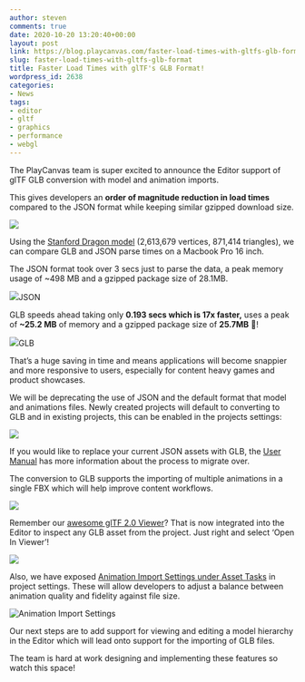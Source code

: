 ```yaml
---
author: steven
comments: true
date: 2020-10-20 13:20:40+00:00
layout: post
link: https://blog.playcanvas.com/faster-load-times-with-gltfs-glb-format/
slug: faster-load-times-with-gltfs-glb-format
title: Faster Load Times with glTF's GLB Format!
wordpress_id: 2638
categories:
- News
tags:
- editor
- gltf
- graphics
- performance
- webgl
---
```





The PlayCanvas team is super excited to announce the Editor support of glTF GLB conversion with model and animation imports. 







This gives developers an **order of magnitude reduction in load times** compared to the JSON format while keeping similar gzipped download size.







![](https://blog.playcanvas.com/wp-content/uploads/2020/10/Kapture-2020-10-13-at-15.48.40.gif)







Using the [Stanford Dragon model](http://graphics.stanford.edu/data/3Dscanrep/) (2,613,679 vertices, 871,414 triangles), we can compare GLB and JSON parse times on a Macbook Pro 16 inch.







The JSON format took over 3 secs just to parse the data, a peak memory usage of ~498 MB and a gzipped package size of 28.1MB.







![](https://blog.playcanvas.com/wp-content/uploads/2020/10/Screenshot-2020-10-13-at-12.33.48-1024x166.png)JSON







GLB speeds ahead taking only **0.193 secs which is 17x faster,** uses a peak of **~25.2 MB** of memory and a gzipped package size of **25.7MB** 🚀!







![](https://blog.playcanvas.com/wp-content/uploads/2020/10/Screenshot-2020-10-13-at-12.42.10-1024x166.png)GLB







That’s a huge saving in time and means applications will become snappier and more responsive to users, especially for content heavy games and product showcases.







We will be deprecating the use of JSON and the default format that model and animations files. Newly created projects will default to converting to GLB and in existing projects, this can be enabled in the projects settings:







![](https://blog.playcanvas.com/wp-content/uploads/2020/10/image-21-1.png)







If you would like to replace your current JSON assets with GLB, the [User Manual](https://developer.playcanvas.com/en/user-manual/assets/importing/) has more information about the process to migrate over.  
  
The conversion to GLB supports the importing of multiple animations in a single FBX which will help improve content workflows.





![](https://blog.playcanvas.com/wp-content/uploads/2020/10/Kapture-2020-10-12-at-18.28.54.gif)





Remember our [awesome glTF 2.0 Viewer](https://blog.playcanvas.com/playcanvas-launches-gltf-2-0-viewer-tool/)? That is now integrated into the Editor to inspect any GLB asset from the project. Just right and select ‘Open In Viewer’!





![](https://blog.playcanvas.com/wp-content/uploads/2020/10/Kapture-2020-10-13-at-16.27.56.gif)





Also, we have exposed [Animation Import Settings under Asset Tasks](https://developer.playcanvas.com/en/user-manual/assets/animation/) in project settings. These will allow developers to adjust a balance between animation quality and fidelity against file size.







![Animation Import Settings](https://developer.playcanvas.com/images/user-manual/assets/animation/animation-import-settings.png)







Our next steps are to add support for viewing and editing a model hierarchy in the Editor which will lead onto support for the importing of GLB files. 







The team is hard at work designing and implementing these features so watch this space!



